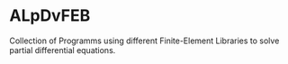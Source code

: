 # ALpDvFEB
Collection of Programms using different Finite-Element Libraries to solve partial differential equations.
